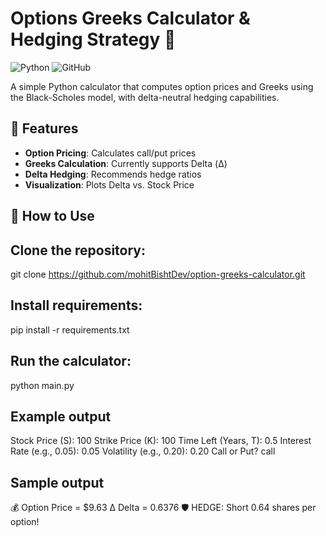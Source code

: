 # Options Greeks Calculator & Hedging Strategy 🌟

![Python](https://img.shields.io/badge/python-3670A0?style=for-the-badge&logo=python&logoColor=ffdd54)
![GitHub](https://img.shields.io/badge/github-%23121011.svg?style=for-the-badge&logo=github&logoColor=white)

A simple Python calculator that computes option prices and Greeks using the Black-Scholes model, with delta-neutral hedging capabilities.

## 🧮 Features

- **Option Pricing**: Calculates call/put prices
- **Greeks Calculation**: Currently supports Delta (Δ)
- **Delta Hedging**: Recommends hedge ratios
- **Visualization**: Plots Delta vs. Stock Price

## 🚀 How to Use

 ## Clone the repository:

git clone https://github.com/mohitBishtDev/option-greeks-calculator.git

## Install requirements:

pip install -r requirements.txt

## Run the calculator:

python main.py

## Example output

Stock Price (S): 100
Strike Price (K): 100
Time Left (Years, T): 0.5
Interest Rate (e.g., 0.05): 0.05
Volatility (e.g., 0.20): 0.20
Call or Put? call

## Sample output

💰 Option Price = $9.63
Δ Delta = 0.6376
🛡️ HEDGE: Short 0.64 shares per option!
